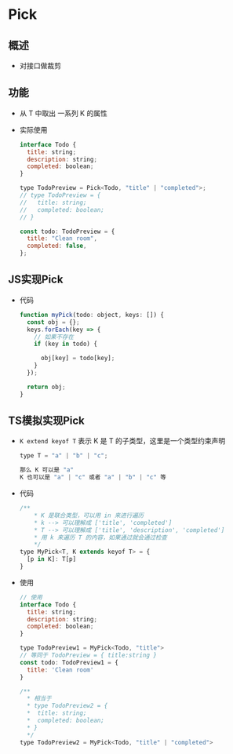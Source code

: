 # Pick

## 概述

+ 对接口做裁剪

## 功能

+ 从 T 中取出 一系列 K 的属性

+ 实际使用

  ```js
  interface Todo {
    title: string;
    description: string;
    completed: boolean;
  }

  type TodoPreview = Pick<Todo, "title" | "completed">;
  // type TodoPreview = {
  //   title: string;
  //   completed: boolean;
  // }

  const todo: TodoPreview = {
    title: "Clean room",
    completed: false,
  };
  ```

## JS实现Pick

+ 代码

  ```js
  function myPick(todo: object, keys: []) {
    const obj = {};
    keys.forEach(key => {
      // 如果不存在
      if (key in todo) {

        obj[key] = todo[key];
      }
    });

    return obj;
  }
  ```

## TS模拟实现Pick

+ `K extend keyof T` 表示 K 是 T 的子类型，这里是一个类型约束声明

  ```js
  type T = "a" | "b" | "c";

  那么 K 可以是 "a"
  K 也可以是 "a" | "c" 或者 "a" | "b" | "c" 等

  ```

+ 代码

  ```js
  /**
      * K 是联合类型，可以用 in 来进行遍历
      * k --> 可以理解成 ['title', 'completed']
      * T --> 可以理解成 ['title', 'description', 'completed']
      * 用 k 来遍历 T 的内容，如果通过就会通过检查
      */
  type MyPick<T, K extends keyof T> = {
    [p in K]: T[p]
  }
  ```

+ 使用

  ```js
  // 使用
  interface Todo {
    title: string;
    description: string;
    completed: boolean;
  }

  type TodoPreview1 = MyPick<Todo, "title">
  // 等同于 TodoPreview = { title:string }
  const todo: TodoPreview1 = {
    title: 'Clean room'
  }

  /**
    * 相当于
    * type TodoPreview2 = {
    *  title: string;
    *  completed: boolean;
    * }
    */
  type TodoPreview2 = MyPick<Todo, "title" | "completed">
  ```
